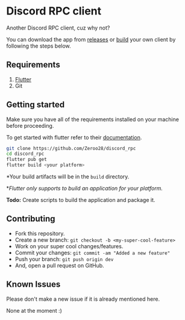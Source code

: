 # Discord RPC client

Another Discord RPC client, cuz why not?

You can download the app from [releases](https://github.com/Zeroo28/discord_rpc/releases/) or [build](#getting-started) your own client by following the steps below.

## Requirements

1. [Flutter](https://docs.flutter.dev/get-started/install)
2. Git

## Getting started

Make sure you have all of the requirements installed on your machine before proceeding.

To get started with flutter refer to their [documentation](https://docs.flutter.dev/).

```sh
git clone https://github.com/Zeroo28/discord_rpc
cd discord_rpc
flutter pub get
flutter build <your platform>
```

*Your build artifacts will be in the `build` directory. 

*_Flutter only supports to build an application for your platform._

**Todo:** Create scripts to build the application and package it.

## Contributing

-   Fork this repository.
-   Create a new branch: `git checkout -b <my-super-cool-feature>`
-   Work on your super cool changes/features.
-   Commit your changes: `git commit -am "Added a new feature"`
-   Push your branch: `git push origin dev`
-   And, open a pull request on GitHub.

## Known Issues

Please don't make a new issue if it is already mentioned here.

None at the moment :)
